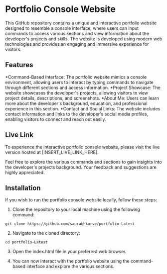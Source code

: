 # Portfolio Console Website

This GitHub repository contains a unique and interactive portfolio website designed to resemble a console interface, where users can input commands to access various sections and view information about the developer's projects and skills. The website is developed using modern web technologies and provides an engaging and immersive experience for visitors.

## Features
*Command-Based Interface: The portfolio website mimics a console environment, allowing users to interact by typing commands to navigate through different sections and access information.
*Project Showcase: The website showcases the developer's projects, allowing visitors to view project details, descriptions, and screenshots.
*About Me: Users can learn more about the developer's background, education, and professional experience in this section.
*Contact and Social Links: The website includes contact information and links to the developer's social media profiles, enabling visitors to connect and reach out easily.

## Live Link
To experience the interactive portfolio console website, please visit the live version hosted at [INSERT_LIVE_LINK_HERE].

Feel free to explore the various commands and sections to gain insights into the developer's projects background. Your feedback and suggestions are highly appreciated.

## Installation
If you wish to run the portfolio console website locally, follow these steps:

1. Clone the repository to your local machine using the following command:
```
git clone https://github.com/saurabhkurve/portfolio-Latest
```

2. Navigate to the cloned directory:
```
cd portfolio-Latest
```

3. Open the index.html file in your preferred web browser.

4. You can now interact with the portfolio website using the command-based interface and explore the various sections.

